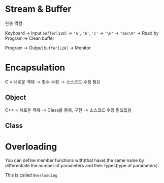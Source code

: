# Stream & Buffer

완충 역할

Keyboard -> Input `buffer[128]` -> `'a'`, `'b'`, `'c'` -> `'\n'` -> `"abc\0"` -> Read by Program -> Clean buffer

Program -> Output `buffer[128]` -> Monitor

# Encapsulation

C = 새로운 객체 -> 함수 수정 -> 소스코드 수정 필요

## Object

C++ = 새로운 객체 -> Class를 통해, 구현 -> 소스코드 수정 필요없음

## Class

# Overloading

You can define member functions with(that have) the same name by differentiate the number of parameters and their types(type of parameters).

This is called `Overloading`
